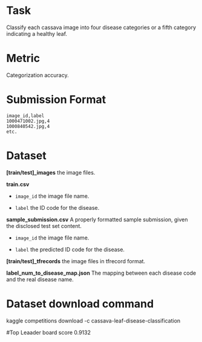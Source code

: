 # Task

Classify each cassava image into four disease categories or a fifth category indicating a healthy leaf.

# Metric

Categorization accuracy.

# Submission Format

```
image_id,label
1000471002.jpg,4
1000840542.jpg,4
etc.
```

# Dataset

**[train/test]_images** the image files.

**train.csv**

- `image_id` the image file name.

- `label` the ID code for the disease.

**sample_submission.csv** A properly formatted sample submission, given the disclosed test set content.

- `image_id` the image file name.

- `label` the predicted ID code for the disease.

**[train/test]_tfrecords** the image files in tfrecord format.

**label_num_to_disease_map.json** The mapping between each disease code and the real disease name.

# Dataset download command
kaggle competitions download -c cassava-leaf-disease-classification

#Top Leaader board score 
0.9132


